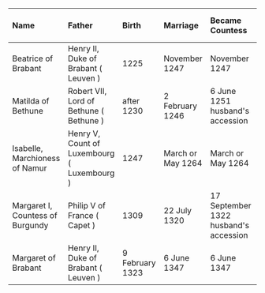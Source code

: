 | Name                             | Father                                      | Birth           | Marriage          | Became Countess                       | Ceased to be Countess          | Death             | Spouse     |
|:---------------------------------|:--------------------------------------------|:----------------|:------------------|:--------------------------------------|:-------------------------------|:------------------|:-----------|
| Beatrice of Brabant              | Henry II, Duke of Brabant ( Leuven )        | 1225            | November 1247     | November 1247                         | 6 June 1251 husband's death    | 11 November 1288  | William II |
| Matilda of Bethune               | Robert VII, Lord of Bethune ( Bethune )     | after 1230      | 2 February 1246   | 6 June 1251 husband's accession       | 8 November 1264                | 8 November 1264   | Guy        |
| Isabelle, Marchioness of Namur   | Henry V, Count of Luxembourg ( Luxembourg ) | 1247            | March or May 1264 | March or May 1264                     | 25 September 1298              | 25 September 1298 | Guy        |
| Margaret I, Countess of Burgundy | Philip V of France ( Capet )                | 1309            | 22 July 1320      | 17 September 1322 husband's accession | 26 August 1346 husband's death | 9 May 1382        | Louis I    |
| Margaret of Brabant              | Henry II, Duke of Brabant ( Leuven )        | 9 February 1323 | 6 June 1347       | 6 June 1347                           | 1368                           | 1368              | Louis II   |